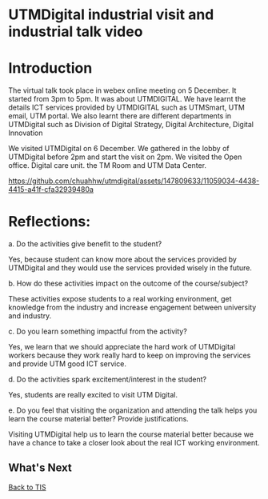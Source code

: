 # UTMDigital industrial visit and industrial talk video
<h1>Introduction</h1>
<p>The virtual talk took place in webex online meeting on 5 December. It started from 3pm to 5pm. It was about UTMDIGITAL. We have learnt the details ICT services provided by UTMDIGITAL such as UTMSmart, UTM email, UTM portal.  We also learnt there are different departments in UTMDigital such as Division of Digital Strategy, Digital Architecture, Digital Innovation</p>
<p>We visited UTMDigital on 6 December. We gathered in the lobby of UTMDigital before 2pm and start the visit on 2pm. We visited the Open office. Digital care unit. the TM Room and UTM Data Center.</p>

https://github.com/chuahhw/utmdigital/assets/147809633/11059034-4438-4415-a41f-cfa32939480a

<h1>Reflections: </h1>
<p>a.	Do the activities give benefit to the student?</p>
<p>Yes, because student can know more about the services provided by
UTMDigital and they would use the services provided wisely in the future.</p>
<p>b.	How do these activities impact on the outcome of the course/subject?</p>
<p>These activities expose students to a real working environment, get knowledge
from the industry and increase engagement between university and industry.</p>
<p>c.	Do you learn something impactful from the activity?</p>
<p>Yes, we learn that we should appreciate the hard work of UTMDigital workers because they work really hard to keep on improving the services and provide UTM good ICT service.</p>
<p>d.	Do the activities spark excitement/interest in the student?</p>
<p>Yes, students are really excited to visit UTM Digital.</p>
<p>e.	Do you feel that visiting the organization and attending the talk helps you
learn the course material better? Provide justifications.</p>
<p>Visiting UTMDigital help us to learn the course material better because we have a
chance to take a closer look about the real ICT working environment.</p>

<h2>What's Next</h2>

<a href="https://github.com/chuahhw/tis">Back to TIS</a>

